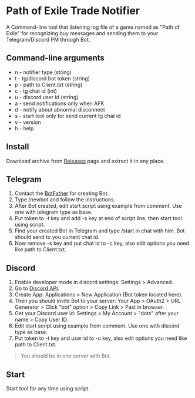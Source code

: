 # Path of Exile Trade Notifier

A Command-line tool that listening log file of a game named as "Path of Exile" for recognizing buy messages and sending them to your Telegram/Discord PM through Bot.

## Command-line arguments

- n - notifier type (string)
- t - tg/discord bot token (string)
- p - path to Client.txt (string)
- c - tg chat id (int)
- u - discord user id (string)
- a - send notifications only when AFK
- d - notify about abnormal disconnect
- s - start tool only for send current tg chat id
- v - version
- h - help

## Install

Download archive from [Releases](https://github.com/MonstrHW/PoeTradeNotifier/releases) page and extract it in any place.

## Telegram

1. Contact the [BotFather](https://telegram.me/BotFather) for creating Bot.
2. Type /newbot and follow the instructions.
3. After Bot created, edit start script using example from comment. Use one with telegram type as base.
4. Put token to -t key and add -s key at end of script line, then start tool using script.
5. Find your created Bot in Telegram and type /start in chat with him, Bot should send to you current chat id.
6. Now remove -s key and put chat id to -c key, also edit options you need like path to Client.txt.

## Discord

1. Enable developer mode in discord settings: Settings > Advanced.
2. Go to [Discord API](https://discord.com/developers/applications).
3. Create App: Applications > New Application (Bot token located here).
4. Then you should invite Bot to your server: Your App > OAuth2 > URL Generator > Click "bot" option > Copy Link > Past in browser.
5. Get your Discord user id: Settings > My Account > "dots" after your name > Copy User ID.
6. Edit start script using example from comment. Use one with discord type as base.
7. Put token to -t key and user id to -u key, also edit options you need like path to Client.txt.

> You should be in one server with Bot.

## Start

Start tool for any time using script.
